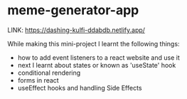 # meme-generator-app

LINK: https://dashing-kulfi-ddabdb.netlify.app/

While making this mini-project I learnt the following things: 

* how to add event listeners to a react website and use it
* next I learnt about states or known as 'useState' hook
* conditional rendering
* forms in react
* useEffect hooks and handling Side Effects
